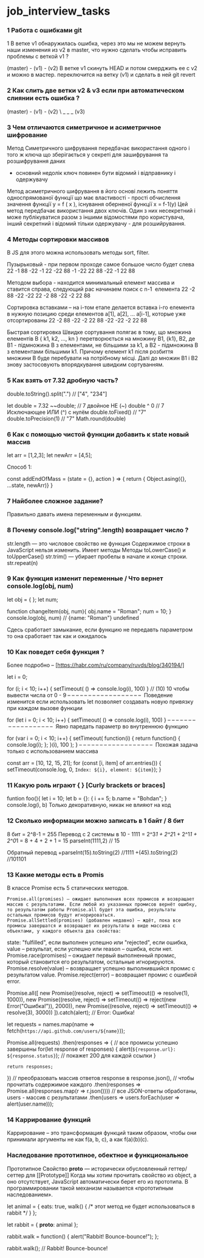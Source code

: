 # job_interview_tasks

### 1 Работа с ошибками git
1 В ветке v1 обнаружилась ошибка, через это мы не можем вернуть наши изменения из v2 в master, что нужно сделать чтобы исправить проблемы с веткой v1 ?

(master) - (v1) - (v2)
В ветке v1 скинуть HEAD и потом смерджить ее с v2 и можно в мастер. 
переключится на ветку (v1) и сделать в ней git revert 
### 2 Как слить две ветки v2 & v3 если при автоматическом слиянии есть ошибка ? 

(master) - (v1) - (v2)
          \ _ _ _ (v3)

          
### 3 Чем отличаются симетричное и асиметричное шифрование
Метод Симетричного шифрування 
передбачає використання одного і того ж ключа що зберігається у секреті для зашифрування та розшифрування даних 
- основний недолік ключ повинен бути відомий і відправнику і одержувачу 

Метод асиметричного шифрування  в його основі лежить поняття односпрямованої функції що має властивості - прості обчислення значення функції y = f ( x ),  існування оберненої функції  x = f-1(y) 
Цей метод передбачає використання двох ключів. Один з них несекретний і може публікуватися разом з іншими відомостями про користувача, інший секретний і відомий тільки одержувачу - для розшийрування. 

### 4 Методы сортировки массивов
В JS для этого можна использовать методы sort, filter.

Пузырьковый - при первом проходе самое большое число будет слева
22 -1 88 -22
-1 22 -22 88
-1 -22 22 88
-22 -1 22 88

Методом выбора - находится минимальный елемент массива и ставится справа, следующий рас начинаем поиск с n-1  елемента 
22 -2 88 -22
-22 22 -2 88
-22 -2 22 88

Сортировка вставками – на i-том етапе делается вставка i-го елемента в нужную позицию среди елементов а[1], a[2], ... a[i-1], которые уже отсортированы
22 -2 88 -22 
-2 22 88 -22
-22 -2 22 88

Быстрая сортировка
Швидке сортування полягає в тому, що множина елементів В { k1, k2, …, kn } перетворюється на множину B1, {k1}, B2, де В1 - підмножина В з елементами, не більшими за k1, а В2 - підмножина В з елементами більшими k1. Причому елемент k1 після розбиття множини В буде перебувати на потрібному місці. Далі до множин B1 і B2 знову застосовують впорядкування швидким сортуванням.

### 5 Как взять от 7.32 дробную часть?
double.toString().split(".") // ["4", "234"]

let double = 7.32 
~~double; 		// 7 двойное НЕ (~)
double ^ 0 		// 7 Исключающее ИЛИ (^) с нулём
double.toFixed()	// "7"
double.toPrecision(1)	// "7"
Math.round(double)

### 6 Как с помощью чистой функции добавить к state новый массив

let arr = [1,2,3];
let newArr = [4,5];

Способ 1:

const addEndOfMass = (state = {}, action ) => {
  return { Object.asing({}, ...state, newArr)}
  }
  
### 7 Найболее сложное задание? 

Правильно давать имена переменным и функциям. 

### 8 Почему console.log("string".length)  возвращает число ?
str.length — это числовое свойство не функция
Содержимое строки в JavaScript нельзя изменить. 
Имеет методы Методы toLowerCase() и toUpperCase()  str.trim() — убирает пробелы в начале и конце строки.
str.repeat(n)

### 9 Как функция изменит переменные  / Что вернет console.log(obj, num) 

let obj = { }; 
let num;

function changeItem(obj, num){
          obj.name = "Roman";
          num = 10;
}
console.log(obj, num) // {name: "Roman"} undefined

Сдесь сработает замыкание, если функцию не передавть параметром то она сработает так как и ожидалось 

### 10 Как поведет себя функция ?
Более подробно – [https://habr.com/ru/company/ruvds/blog/340194/]

let i = 0;

for (i; i < 10; i++) {
	setTimeout( () => 
	console.log(i), 100)
}
// (10) 10 
чтобы вывести числа от 0 - 9
– – – – – – – – – – – – – – – – – – 
Поведение изменится если использовать let позволяет создавать новую привязку при каждом вызове функции

for (let i = 0; i < 10; i++) {
	setTimeout( () => 
	console.log(i), 100)
}
– – – – – – – – – – – – – – – – – – 
Явно паредать параметр во внутреннюю функцию

for (var i = 0; i < 10; i++) {
	setTimeout(
		function(i) {
			return function() {
				console.log(i);
			};
		}(i),
		100 ); }
– – – – – – – – – – – – – – – – – – 
Похожая задача только с использованием массива 

const arr = [10, 12, 15, 21];
for (const [i, item] of arr.entries()) {
    setTimeout(console.log, 0, `Index: ${i}, element: ${item}`);
}

### 11 Какую роль играют { } [Curly brackets or braces]
funtion foo(){
let i = 10;
let b = {}:
	{ i += 5;
	  b.name = "Bohdan";
	}
	console.log(i, b) 
Только декоративную, никак не влияют на код

### 12 Сколько информации можно записать в 1 байт / 8 бит 

8 бит = 2^8-1 = 255 
Перевод с 2 системы в 10 -  1111 = 2^3*1 + 2^2*1 + 2^1*1 + 2^0*1 = 8 + 4 + 2 + 1 = 15 
parseInt(1111,2) 	// 15

Обратный перевод 
+parseInt(15).toString(2)	//1111 
+(45).toString(2)	//101101

### 13 Какие методы есть в Promis
В классе Promise есть 5 статических методов.

	Promise.all(promises) – ожидает выполнения всех промисов и возвращает массив с результатами. Если любой из указанных промисов вернёт ошибку, то результатом работы Promise.all будет эта ошибка, результаты остальных промисов будут игнорироваться.
	Promise.allSettled(promises) (добавлен недавно) – ждёт, пока все промисы завершатся и возвращает их результаты в виде массива с объектами, у каждого объекта два свойства:
state: "fulfilled", если выполнен успешно или "rejected", если ошибка,
value – результат, если успешно или reason – ошибка, если нет.
	Promise.race(promises) – ожидает первый выполненный промис, который становится его результатом, остальные игнорируются.
	Promise.resolve(value) – возвращает успешно выполнившийся промис с результатом value.
	Promise.reject(error) – возвращает промис с ошибкой error.

Promise.all([
  new Promise((resolve, reject) => setTimeout(() => resolve(1), 1000)),
  new Promise((resolve, reject) => setTimeout(() => reject(new Error("Ошибка!")), 2000)),
  new Promise((resolve, reject) => setTimeout(() => resolve(3), 3000))
]).catch(alert); // Error: Ошибка!

let requests = names.map(name => fetch(`https://api.github.com/users/${name}`));

Promise.all(requests)
  .then(responses => {
    // все промисы успешно завершены
    for(let response of responses) {
      alert(`${response.url}: ${response.status}`); // покажет 200 для каждой ссылки
    }

    return responses;
  })
  // преобразовать массив ответов response в response.json(),
  // чтобы прочитать содержимое каждого
  .then(responses => Promise.all(responses.map(r => r.json())))
  // все JSON-ответы обработаны, users - массив с результатами
  .then(users => users.forEach(user => alert(user.name)));
  

### 14 Каррирование функций 
Каррирование – это трансформация функций таким образом, чтобы они принимали аргументы не как f(a, b, c), а как f(a)(b)(c).

### Наследование прототипное, обектное и функциональное 
Прототипное Свойство __proto__ — исторически обусловленный геттер/сеттер для [[Prototype]]
Когда мы хотим прочитать свойство из object, а оно отсутствует, JavaScript автоматически берет его из прототипа. В программировании такой механизм называется «прототипным наследованием».

let animal = {
  eats: true,
  walk() {
    /* этот метод не будет использоваться в rabbit */
  }
};

let rabbit = {
  __proto__: animal
};

rabbit.walk = function() {
  alert("Rabbit! Bounce-bounce!");
};

rabbit.walk(); // Rabbit! Bounce-bounce!

